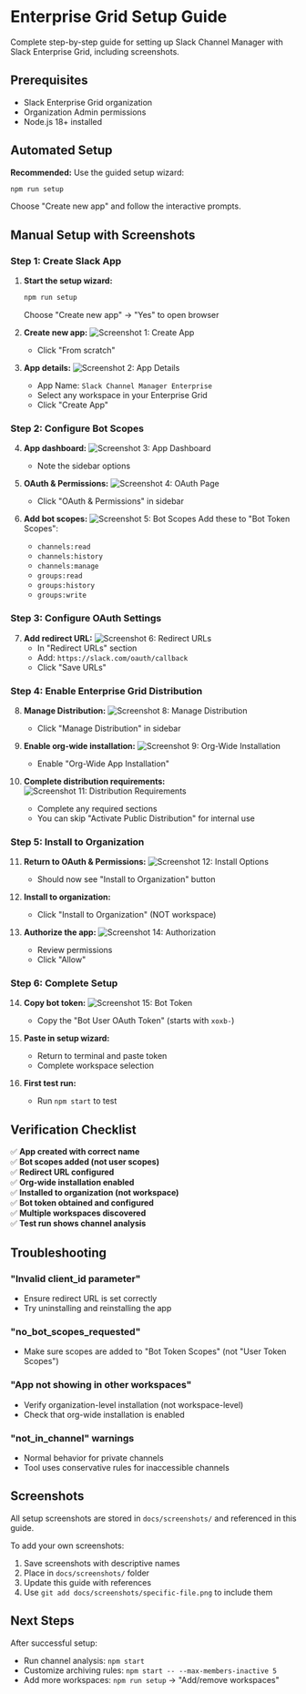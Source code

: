 # Enterprise Grid Setup Guide

Complete step-by-step guide for setting up Slack Channel Manager with Slack Enterprise Grid, including screenshots.

## Prerequisites

- Slack Enterprise Grid organization
- Organization Admin permissions
- Node.js 18+ installed

## Automated Setup

**Recommended:** Use the guided setup wizard:

```bash
npm run setup
```

Choose "Create new app" and follow the interactive prompts.

## Manual Setup with Screenshots

### Step 1: Create Slack App

1. **Start the setup wizard:**

   ```bash
   npm run setup
   ```

   Choose "Create new app" → "Yes" to open browser

2. **Create new app:**
   ![Screenshot 1: Create App](screenshots/01-create-app.png)
   - Click "From scratch"

3. **App details:**
   ![Screenshot 2: App Details](screenshots/02-app-details.png)
   - App Name: `Slack Channel Manager Enterprise`
   - Select any workspace in your Enterprise Grid
   - Click "Create App"

### Step 2: Configure Bot Scopes

4. **App dashboard:**
   ![Screenshot 3: App Dashboard](screenshots/03-app-dashboard.png)
   - Note the sidebar options

5. **OAuth & Permissions:**
   ![Screenshot 4: OAuth Page](screenshots/04-oauth-permissions.png)
   - Click "OAuth & Permissions" in sidebar

6. **Add bot scopes:**
   ![Screenshot 5: Bot Scopes](screenshots/05-bot-scopes.png)
   Add these to "Bot Token Scopes":
   - `channels:read`
   - `channels:history`
   - `channels:manage`
   - `groups:read`
   - `groups:history`
   - `groups:write`

### Step 3: Configure OAuth Settings

7. **Add redirect URL:**
   ![Screenshot 6: Redirect URLs](screenshots/06-redirect-urls.png)
   - In "Redirect URLs" section
   - Add: `https://slack.com/oauth/callback`
   - Click "Save URLs"

### Step 4: Enable Enterprise Grid Distribution

8. **Manage Distribution:**
   ![Screenshot 8: Manage Distribution](screenshots/08-distribution.png)
   - Click "Manage Distribution" in sidebar

9. **Enable org-wide installation:**
   ![Screenshot 9: Org-Wide Installation](screenshots/09-org-wide.png)
   - Enable "Org-Wide App Installation"

10. **Complete distribution requirements:**
    ![Screenshot 11: Distribution Requirements](screenshots/11-distribution-requirements.png)
    - Complete any required sections
    - You can skip "Activate Public Distribution" for internal use

### Step 5: Install to Organization

11. **Return to OAuth & Permissions:**
    ![Screenshot 12: Install Options](screenshots/12-install-options.png)
    - Should now see "Install to Organization" button

12. **Install to organization:**
    
    - Click "Install to Organization" (NOT workspace)

13. **Authorize the app:**
    ![Screenshot 14: Authorization](screenshots/14-authorization.png)
    - Review permissions
    - Click "Allow"

### Step 6: Complete Setup

14. **Copy bot token:**
    ![Screenshot 15: Bot Token](screenshots/15-bot-token.png)
    - Copy the "Bot User OAuth Token" (starts with `xoxb-`)

15. **Paste in setup wizard:**
    
    - Return to terminal and paste token
    - Complete workspace selection

16. **First test run:**

    - Run `npm start` to test

## Verification Checklist

✅ **App created with correct name**  
✅ **Bot scopes added (not user scopes)**  
✅ **Redirect URL configured**  
✅ **Org-wide installation enabled**  
✅ **Installed to organization (not workspace)**  
✅ **Bot token obtained and configured**  
✅ **Multiple workspaces discovered**  
✅ **Test run shows channel analysis**  

## Troubleshooting

### "Invalid client_id parameter"

- Ensure redirect URL is set correctly
- Try uninstalling and reinstalling the app

### "no_bot_scopes_requested"

- Make sure scopes are added to "Bot Token Scopes" (not "User Token Scopes")

### "App not showing in other workspaces"

- Verify organization-level installation (not workspace-level)
- Check that org-wide installation is enabled

### "not_in_channel" warnings

- Normal behavior for private channels
- Tool uses conservative rules for inaccessible channels

## Screenshots

All setup screenshots are stored in `docs/screenshots/` and referenced in this guide.

To add your own screenshots:

1. Save screenshots with descriptive names
2. Place in `docs/screenshots/` folder  
3. Update this guide with references
4. Use `git add docs/screenshots/specific-file.png` to include them

## Next Steps

After successful setup:

- Run channel analysis: `npm start`
- Customize archiving rules: `npm start -- --max-members-inactive 5`
- Add more workspaces: `npm run setup` → "Add/remove workspaces"
